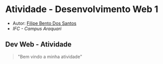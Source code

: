# Atividade - Desenvolvimento Web 1

- Autor: [Filipe Bento Dos Santos](https://github.com/FilipeBento19)
- *IFC - Campus Araquari*

## Dev Web - Atividade
> "Bem vindo a minha atividade"